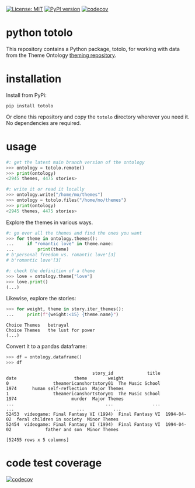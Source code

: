 [![License: MIT](https://img.shields.io/badge/License-MIT-green.svg)](https://opensource.org/licenses/MIT)
[![PyPI version](https://badge.fury.io/py/totolo.svg)](https://badge.fury.io/py/totolo)
[![codecov](https://codecov.io/gh/theme-ontology/python-totolo/branch/main/graph/badge.svg?token=1Z39E9IE2W)](https://codecov.io/gh/theme-ontology/python-totolo)

 
# python totolo

This repository contains a Python package, totolo, for working with data from the Theme Ontology [theming repository](https://github.com/theme-ontology/theming/).


# installation

Install from PyPi:

```
pip install totolo
```

Or clone this repository and copy the `totolo` directory wherever you need it. No dependencies are required.


# usage

```python
#: get the latest main branch version of the ontology
>>> ontology = totolo.remote()
>>> print(ontology)
<2945 themes, 4475 stories>

#: write it or read it locally
>>> ontology.write("/home/mo/themes")
>>> ontology = totolo.files("/home/mo/themes")
>>> print(ontology)
<2945 themes, 4475 stories>
```

Explore the themes in various ways.

```python
#: go over all the themes and find the ones you want
>>> for theme in ontology.themes():
...     if "romantic love" in theme.name:
...         print(theme)
# b'personal freedom vs. romantic love'[3]
# b'romantic love'[3]

#: check the definition of a theme
>>> love = ontology.theme["love"]
>>> love.print()
(...)
```

Likewise, explore the stories:

```python
>>> for weight, theme in story.iter_themes():
...     print(f"{weight:<15} {theme.name}")
```
``` 
Choice Themes   betrayal
Choice Themes   the lust for power
(...)
```

Convert it to a pandas dataframe:

```python
>>> df = ontology.dataframe()
>>> df
```
```
                                 story_id             title        date                      theme        weight
0                 theamericanshortstory01  The Music School        1974      human self-reflection  Major Themes
1                 theamericanshortstory01  The Music School        1974                     murder  Major Themes
...                                   ...               ...         ...                        ...           ...
52453  videogame: Final Fantasy VI (1994)  Final Fantasy VI  1994-04-02  feral children in society  Minor Themes
52454  videogame: Final Fantasy VI (1994)  Final Fantasy VI  1994-04-02             father and son  Minor Themes

[52455 rows x 5 columns]
```

# code test coverage

[![codecov](https://codecov.io/gh/theme-ontology/python-totolo/branch/main/graphs/icicle.svg?token=1Z39E9IE2W)](https://codecov.io/gh/theme-ontology/python-totolo)

